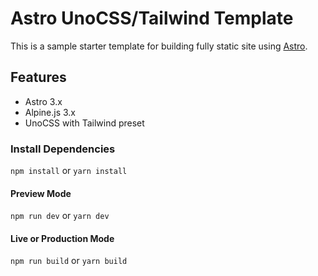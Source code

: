 # Astro UnoCSS/Tailwind Template
This is a sample starter template for building fully static site using [Astro](https://astro.build).

## Features

- Astro 3.x
- Alpine.js 3.x
- UnoCSS with Tailwind preset

### Install Dependencies
`npm install` or `yarn install`

#### Preview Mode
`npm run dev` or `yarn dev`

#### Live or Production Mode
`npm run build` or `yarn build`
